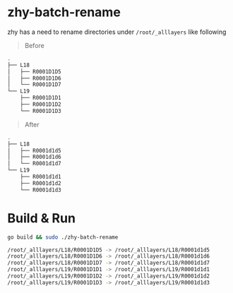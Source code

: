 # zhy-batch-rename

zhy has a need to rename directories under `/root/_alllayers` like following

> Before

```bash
.
├── L18
│   ├── R0001D1D5
│   ├── R0001D1D6
│   └── R0001D1D7
└── L19
    ├── R0001D1D1
    ├── R0001D1D2
    └── R0001D1D3
```

> After

```bash
.
├── L18
│   ├── R0001d1d5
│   ├── R0001d1d6
│   └── R0001d1d7
└── L19
    ├── R0001d1d1
    ├── R0001d1d2
    └── R0001d1d3
```

# Build & Run
```sh
go build && sudo ./zhy-batch-rename
```

```bash
/root/_alllayers/L18/R0001D1D5 -> /root/_alllayers/L18/R0001d1d5
/root/_alllayers/L18/R0001D1D6 -> /root/_alllayers/L18/R0001d1d6
/root/_alllayers/L18/R0001D1D7 -> /root/_alllayers/L18/R0001d1d7
/root/_alllayers/L19/R0001D1D1 -> /root/_alllayers/L19/R0001d1d1
/root/_alllayers/L19/R0001D1D2 -> /root/_alllayers/L19/R0001d1d2
/root/_alllayers/L19/R0001D1D3 -> /root/_alllayers/L19/R0001d1d3
```

